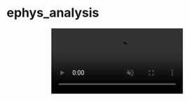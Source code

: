 # ephys_analysis

<p align="center"> 
<video autoplay loop muted>
<source type="video/webm" src="assets/screencast_ephys_viz.webm">
</video>
</p>
